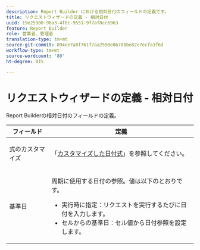 ```yaml
---
description: Report Builder における相対日付のフィールドの定義です。
title: リクエストウィザードの定義 - 相対日付
uuid: 19e25900-96a3-4f6c-9551-9f7af8cc6963
feature: Report Builder
role: 営業者、管理者
translation-type: tm+mt
source-git-commit: 894ee7a8f761f7aa2590e06708be82e7ecfa3f6d
workflow-type: tm+mt
source-wordcount: '80'
ht-degree: 81%

---
```



# リクエストウィザードの定義 - 相対日付

Report Builderの相対日付のフィールドの定義。

<table id="table_620F3BD3FD1B4C85A0319107EC03D54F"> 
 <thead> 
  <tr> 
   <th colname="col1" class="entry"> フィールド </th> 
   <th colname="col2" class="entry"> 定義 </th> 
  </tr> 
 </thead>
 <tbody> 
  <tr> 
   <td colname="col1"> <p>式のカスタマイズ </p> </td> 
   <td colname="col2"> <p>「<a href="/help/analyze/report-builder/data-requests/configuring-report-dates/c-customized-date-expressions/t-customized-date-expressions.md"   >カスタマイズした日付式</a>」を参照してください。 </p> </td> 
  </tr> 
  <tr> 
   <td colname="col1"> <p> 基準日 </p> </td> 
   <td colname="col2"> <p>周期に使用する日付の参照。値は以下のとおりです。 </p> 
    <ul id="ul_6B73B707B7CB4C7D88299A8337260800"> 
     <li id="li_48FD414FCF884F3AADB7CFBC90C7EF51"> 実行時に指定：リクエストを実行するたびに日付を入力します。 </li> 
     <li id="li_B1AE95854C1B4228A39164373A1C5303"> セルからの基準日：セル値から日付参照を設定します。 </li> 
    </ul> </td> 
  </tr> 
 </tbody> 
</table>

